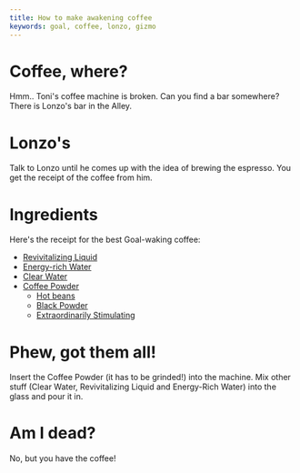 ```yaml
---
title: How to make awakening coffee
keywords: goal, coffee, lonzo, gizmo
---
```

# Coffee, where?
Hmm.. Toni's coffee machine is broken. Can you find a bar somewhere?
There is Lonzo's bar in the Alley.

# Lonzo's
Talk to Lonzo until he comes up with the idea of brewing the espresso.
You get the receipt of the coffee from him.

# Ingredients
Here's the receipt for the best Goal-waking coffee:
 * [Revivitalizing Liquid][reviv]
 * [Energy-rich Water][energywater]
 * [Clear Water][water]
 * [Coffee Powder][coffeepowder]
   * [Hot beans][hotbeans]
   * [Black Powder][blackpowder]
   * [Extraordinarily Stimulating][stimul]
 
# Phew, got them all!
Insert the Coffee Powder (it has to be grinded!) into the machine. Mix other stuff
(Clear Water, Revivitalizing Liquid and Energy-Rich Water) into the glass and pour it in.
 
# Am I dead?
No, but you have the coffee!
 
<!-- INTERNAL LINKS -->
[reviv]: /04-village/revivitalizing-liquid.md
[energywater]: /04-village/energy-rich/index.md
[water]: /04-village/clear-water.md
[coffeepowder]: /04-village/coffee-powder.md
[hotbeans]: /04-village/hot-beans.md
[blackpowder]: /04-village/black-powder.md
[stimul]: /04-village/stimulating/index.md

